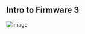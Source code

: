 ## Intro to Firmware 3 

![image](https://github.com/Artickatz/Signal9-CTF-Writeup-s/assets/69086568/57c388ff-2512-471d-8139-d5f982d67b8c)
